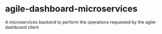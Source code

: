 # agile-dashboard-microservices
A microservices backend to perform the operations requested by the agile-dashboard client
